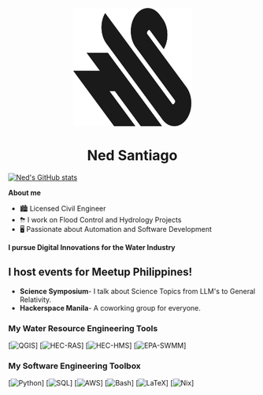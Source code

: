 <div align="center" style="margin:auto;">
    <img src="assets/nedsantiago-sharp-logo.svg" title="logo" alt="logo" width="240" height="240"/><br>
</div>
<h1 align="center">Ned Santiago</h1>

[![Ned's GitHub stats](https://github-readme-stats.vercel.app/api?username=nedsantiago)](https://github.com/anuraghazra/github-readme-stats)

**About me**

- 🏙️ Licensed Civil Engineer
- ⛈  I work on Flood Control and Hydrology Projects
- 🖥️ Passionate about Automation and Software Development

**I pursue Digital Innovations for the Water Industry**

## I host events for Meetup Philippines!

- **Science Symposium**- I talk about Science Topics from LLM's to General Relativity.
- **Hackerspace Manila**- A coworking group for everyone.

### My Water Resource Engineering Tools

[![QGIS](https://img.shields.io/badge/QGIS-green)]
[![HEC-RAS](https://img.shields.io/badge/HEC--RAS-blue)]
[![HEC-HMS](https://img.shields.io/badge/HEC--HMS-blue)]
[![EPA-SWMM](https://img.shields.io/badge/EPA--SWMM-blue)]

### My Software Engineering Toolbox

[![Python](https://img.shields.io/badge/Python-yellow)]
[![SQL](https://img.shields.io/badge/SQL-orange)]
[![AWS](https://img.shields.io/badge/AWS-red)]
[![Bash](https://img.shields.io/badge/Bash-black)]
[![LaTeX](https://img.shields.io/badge/LaTeX-white)]
[![Nix](https://img.shields.io/badge/Nix-blue)]

<!--
## My Toolbox

## My Tech Stack

- Front-end: Flutter Framework
- Backend: Supabase

A lean technology stack that balances power, self-sufficiency, and
maintainability.

### Engineering Technologies

- QGIS
- HEC-RAS
- HEC-HMS
- EPA-SWMM
- Civil3D
- ArcGIS

### Data Analysis & Engineering

- Python
- Pandas
- Matplotlib
- SQL
- Postgres
- Numpy

### Cloud

- AWS (mainly EC2)
- fail2ban
- iptables
- nftables

### Cybersecurity Tools

- nmap
- wireshark

### Operating Systems

- NixOS
- Ubuntu

### Other Automation Tools

- LaTeX (document formatting)
- Bash Scripts
-->
